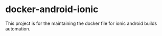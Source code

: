 # docker-android-ionic
This project is for the maintaining the docker file for ionic android builds automation.
